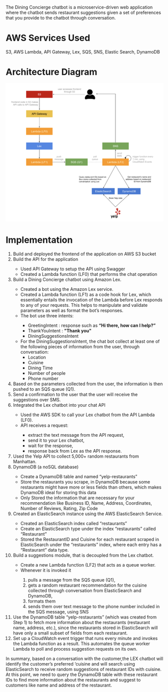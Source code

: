 The Dining Concierge chatbot is a microservice-driven web application where the chatbot sends restaurant suggestions given a set of preferences that you provide to the chatbot through conversation.

# AWS Services Used
S3, AWS Lambda, API Gateway, Lex, SQS, SNS, Elastic Search, DynamoDB

# Architecture Diagram
![architecture](/images/architecture.png)

# Implementation
<ol>
  <li> Build and deployed the frontend of the application on AWS S3 bucket</li>

  <li> Build the API for the application</li>
  <ul>
    <li> Used API Gateway to setup the API using Swagger</li>
    <li> Created a Lambda function (LF0) that performs the chat operation</li>
  </ul>
  
  <li> Build a Dining Concierge chatbot using Amazon Lex.</li>
  <ul>
    <li> Created a bot using the Amazon Lex service.</li>
    <li> Created a Lambda function (LF1) as a code hook for Lex, which essentially entails the invocation of the Lambda before Lex responds to any of your requests. This helps to manipulate and validate parameters as well as format the bot’s responses.</li>
    <li> The bot use three intents:</li>
    <ul> 
      <li> GreetingIntent : response such as <b>“Hi there, how can I help?” </b> </li>
      <li> ThankYouIntent : <b>"Thank you" </b> </li>
      <li> DiningSuggestionsIntent</li>
    </ul>

  <li> For the DiningSuggestionsIntent, the chat bot collect at least one of the following pieces of information from the user, through conversation:
    <ul>
      <li> Location </li>
      <li> Cuisine </li>
      <li> Dining Time </li>
      <li> Number of people </li>
      <li> Phone number </li>
    </ul>
  </ul>
  
  <li> Based on the parameters collected from the user, the information is then pushed to an SQS queue (Q1). </li>
  
  <li> Send a confirmation to the user that the user will receive the suggestions over SMS. </li>

  <li> Integrated the Lex chatbot into your chat API </li>
  
  <ul>
    <li> Used the AWS SDK to call your Lex chatbot from the API Lambda (LF0). </li>
    <li> API receives a request: </li>
    <ul>
      <li> extract the text message from the API request, </li>
      <li> send it to your Lex chatbot, </li>
      <li> wait for the response, </li>
      <li> response back from Lex as the API response. </li>
    </ul>
  </ul>  
<li> Used the Yelp API to collect 5,000+ random restaurants from Manhattan. </li>

<li> DynamoDB (a noSQL database) </li>
<ul>
  <li> Create a DynamoDB table and named “yelp-restaurants” </li>

  <li> Store the restaurants you scrape, in DynamoDB because some restaurants might have more or less fields than others, which makes DynamoDB ideal for storing this data </li>

  <li> Only Stored the information that are necessary for your recommendation like Business ID, Name, Address, Coordinates, Number of Reviews, Rating, Zip Code </li>
</ul>
    
<li> Created an ElasticSearch instance using the AWS ElasticSearch Service. </li>
<ul>
  <li> Created an ElasticSearch index called “restaurants”  </li>
  <li> Create an ElasticSearch type under the index “restaurants” called “Restaurant”  </li>
  <li> Stored the RestaurantID and Cuisine for each restaurant scraped in ElasticSearch under the “restaurants” index, where each entry has a “Restaurant” data type. </li>
</ul>
<li> Build a suggestions module, that is decoupled from the Lex chatbot. </li>
<ul>
<li> Create a new Lambda function (LF2) that acts as a queue worker. </li>
<li> Whenever it is invoked it </li>
  <ol>
    <li> pulls a message from the SQS queue (Q1), </li>
    <li> gets a random restaurant recommendation for the cuisine collected through conversation from ElasticSearch and DynamoDB,  </li>
    <li> formats them </li>
    <li> sends them over text message to the phone number included in the SQS message, using SNS </li>
   </ol>
 </ul>
<li> Use the DynamoDB table “yelp-restaurants” (which was created from Step 1) to fetch more information about the restaurants (restaurant name, address, etc.), since the restaurants stored in ElasticSearch will have only a small subset of fields from each restaurant. </li>
<li> Set up a CloudWatch event trigger that runs every minute and invokes the Lambda function as a result. This automates the queue worker Lambda to poll and process suggestion requests on its own. </li>
</ol>

In summary, based on a conversation with the customer,the LEX chatbot will identify the customer’s preferred ‘cuisine and will search using ElasticSearch to receive random suggestions of restaurant IDs with cuisine. At this point, we need to query the DynamoDB table with these restaurant IDs to find more information about the restaurants and suggest to customers like name and address of the restaurant.
